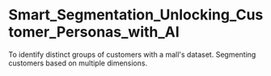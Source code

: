 # Smart_Segmentation_Unlocking_Customer_Personas_with_AI
To identify distinct groups of customers with a mall's dataset. Segmenting customers based on multiple dimensions. 

